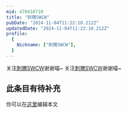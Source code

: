 ```yaml
---
mid: 470410710
title: "刺猬SWCW"
pubDate: "2024-11-04T11:22:10.212Z"
updatedDate: "2024-11-04T11:22:10.212Z"
profile:
  {
    Nickname: ["刺猬SWCW"],
  }
---
```


关注[刺猬SWCW](https://space.bilibili.com/470410710)谢谢喵~ 关注[刺猬SWCW](https://space.bilibili.com/470410710)谢谢喵~

## 此条目有待补充
你可以在[这里](https://github.com/Yuhanawa/VTuber.ICU/edit/master/src/content/v/刺猬SWCW/index.md)编辑本文
